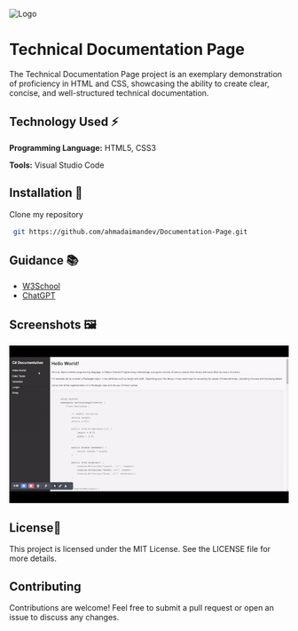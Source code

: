 
![Logo](https://d33wubrfki0l68.cloudfront.net/52edd2dfddbec5db22a65dba39951af8fa9bdff6/006f7/img/fcc_primary_large.svg)


# Technical Documentation Page

The Technical Documentation Page project is an exemplary demonstration of proficiency in HTML and CSS, showcasing the ability to create clear, concise, and well-structured technical documentation.


## Technology Used ⚡

**Programming Language:** HTML5, CSS3

**Tools:** Visual Studio Code


## Installation 🔌

Clone my repository

```bash
 git https://github.com/ahmadaimandev/Documentation-Page.git
```
    
## Guidance 📚

 - [W3School](https://www.w3schools.com/)
 - [ChatGPT](https://chat.openai.com/)
 

## Screenshots 🖼

![App Screenshot](preview.gif)


## License📃

This project is licensed under the MIT License. See the LICENSE file for more details.


## Contributing

Contributions are welcome! Feel free to submit a pull request or open an issue to discuss any changes.

